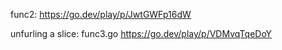 func2:
https://go.dev/play/p/JwtGWFp16dW

unfurling a slice: func3.go
https://go.dev/play/p/VDMvqTqeDoY

